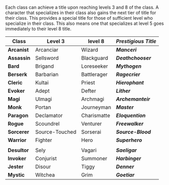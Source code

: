 Each class can achieve a title upon reaching levels 3 and 8 of the class. A character that specializes in their class also gains the next tier of title for their class. This provides a special title for those of sufficient level who specialize in their class. This also means one that specializes at level 5 goes immediately to their level 8 title.

| **Class** | Level 3 | level 8 | ***Prestigious Title*** |
|-------|---------|---------|-------------------|
| **Arcanist** | Arcanciar | Wizard | ***Manceri*** |
| **Assassin** | Sellsword | Blackguard | ***Deathchooser*** |
| **Bard** | Brigand | Loreseeker | ***Mythogen*** |
| **Berserk** | Barbarian | Battlerager | ***Ragecrier*** |
| **Cleric** | Kultai | Priest | ***Hierophant*** |
| **Evoker** | Adept | Defter | ***Lither*** |
| **Magi** | Ulmagi | Archmagi | ***Archemanteir*** |
| **Monk** | Portan | Journeyman | ***Master*** |
| **Paragon** | Declamator | Charismatte | ***Eloquention*** |
| **Rogue** | Scoundrel | Venturer | ***Freewalker*** |
| **Sorcerer** | Source-Touched | Sorserai | ***Source-Blood*** |
| **Warrior** | Fighter | Hero | ***Superhero*** |
| | | | |
| **Desultor** | Sely | Vagari | ***Saeligar*** |
| **Invoker** | Conjurist | Summoner | ***Harbinger*** |
| **Jester** | Disour | Tiggy | ***Denner*** |
| **Mystic** | Witchea | Grim | ***Goetiar*** |
